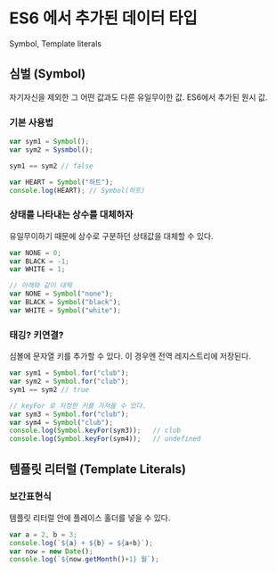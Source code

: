 ES6 에서 추가된 데이터 타입
=====
Symbol, Template literals

## 심벌 (Symbol)
자기자신을 제외한 그 어떤 값과도 다른 유일무이한 값. ES6에서 추가된 원시 값.

### 기본 사용법
```javascript
var sym1 = Symbol();
var sym2 = Sysmbol();

sym1 == sym2 // false

var HEART = Symbol("하트");
console.log(HEART); // Symbol(하트)
```

### 상태를 나타내는 상수를 대체하자
유일무이하기 때문에 상수로 구분하던 상태값을 대체할 수 있다.

```javascript
var NONE = 0;
var BLACK = -1;
var WHITE = 1;

// 아래와 같이 대체
var NONE = Symbol("none");
var BLACK = Symbol("black");
var WHITE = Symbol("white");
```

### 태깅? 키연결?
심볼에 문자열 키를 추가할 수 있다. 이 경우엔 전역 레지스트리에 저장된다.

```javascript
var sym1 = Symbol.for("club");
var sym2 = Symbol.for("club");
sym1 == sym2 // true

// keyFor 로 지정한 키를 가져올 수 있다.
var sym3 = Symbol.for("club");
var sym4 = Symbol("club");
console.log(Symbol.keyFor(sym3));   // club
console.log(Symbol.keyFor(sym4));   // undefined
```

## 템플릿 리터럴 (Template Literals)

### 보간표현식
템플릿 리터럴 안에 플레이스 홀더를 넣을 수 있다.

```javascript
var a = 2, b = 3;
console.log(`${a} + ${b} = ${a+b}`);
var now = new Date();
console.log(`${now.getMonth()+1} 월`);
```